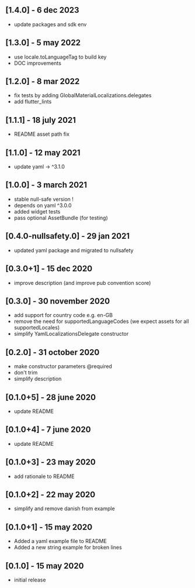 ## [1.4.0] - 6 dec 2023
- update packages and sdk env

## [1.3.0] - 5 may 2022
- use locale.toLanguageTag to build key
- DOC improvements

## [1.2.0] - 8 mar 2022
- fix tests by adding GlobalMaterialLocalizations.delegates
- add flutter_lints

## [1.1.1] - 18 july 2021
- README asset path fix

## [1.1.0] - 12 may 2021
- update yaml -> ^3.1.0

## [1.0.0] - 3 march 2021
- stable null-safe version !
- depends on yaml ^3.0.0
- added widget tests
- pass optional AssetBundle (for testing)

## [0.4.0-nullsafety.0] - 29 jan 2021
- updated yaml package and migrated to nullsafety

## [0.3.0+1] - 15 dec 2020
- improve description (and improve pub convention score)

## [0.3.0] - 30 november 2020
- add support for country code e.g. en-GB
- remove the need for supportedLanguageCodes (we expect assets for all supportedLocales)
- simplify YamlLocalizationsDelegate constructor

## [0.2.0] - 31 october 2020
- make constructor parameters @required
- don't trim
- simplify description

## [0.1.0+5] - 28 june 2020
- update README

## [0.1.0+4] - 7 june 2020
- update README

## [0.1.0+3] - 23 may 2020
- add rationale to README

## [0.1.0+2] - 22 may 2020
- simplify and remove danish from example

## [0.1.0+1] - 15 may 2020
- Added a yaml example file to README
- Added a new string example for broken lines

## [0.1.0] - 15 may 2020
- initial release
